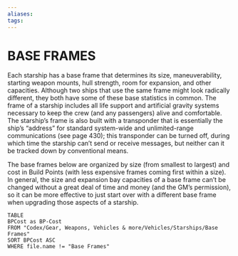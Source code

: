 ```yaml
---
aliases: 
tags: 
---
```

# BASE FRAMES
Each starship has a base frame that determines its size, maneuverability, starting weapon mounts, hull strength, room for expansion, and other capacities. Although two ships that use the same frame might look radically different, they both have some of these base statistics in common. The frame of a starship includes all life support and artificial gravity systems necessary to keep the crew (and any passengers) alive and comfortable. The starship’s frame is also built with a transponder that is essentially the ship’s “address” for standard system-wide and unlimited-range communications (see page 430); this transponder can be turned off, during which time the starship can’t send or receive messages, but neither can it be tracked down by conventional means.  
  
The base frames below are organized by size (from smallest to largest) and cost in Build Points (with less expensive frames coming first within a size). In general, the size and expansion bay capacities of a base frame can’t be changed without a great deal of time and money (and the GM’s permission), so it can be more effective to just start over with a different base frame when upgrading those aspects of a starship.

``` dataview
TABLE
BPCost as BP-Cost
FROM "Codex/Gear, Weapons, Vehicles & more/Vehicles/Starships/Base Frames"
SORT BPCost ASC
WHERE file.name != "Base Frames"
```